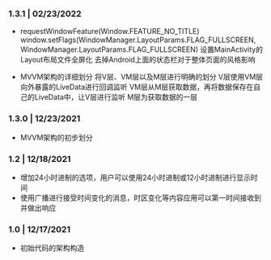 ###  1.3.1 | 02/23/2022
- requestWindowFeature(Window.FEATURE_NO_TITLE)
  window.setFlags(WindowManager.LayoutParams.FLAG_FULLSCREEN, WindowManager.LayoutParams.FLAG_FULLSCREEN)
  设置MainActivity的Layout布局文件全屏化 去掉Android上面的状态栏对于整体页面的风格影响
  
- MVVM架构的详细划分
  将V层、VM层以及M层进行明确的划分
  V层使用VM层向外暴露的LiveData进行回调监听
  VM层从M层获取数据，再将数据保存在自己的LiveData中，让V层进行监听
  M层为获取数据的一层

### 1.3.0 | 12/23/2021
- MVVM架构的初步划分

### 1.2 | 12/18/2021
- 增加24小时进制的选项，用户可以使用24小时进制或12小时进制进行显示时间
- 使用广播进行接受时间变化的消息，时区变化等内容应用可以第一时间接收到并做出响应

### 1.0 | 12/17/2021
- 初始代码的架构构造